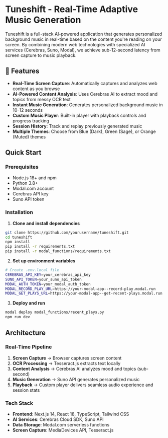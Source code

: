 # Tuneshift - Real-Time Adaptive Music Generation

Tuneshift is a full-stack AI-powered application that generates personalized background music in real-time based on the content you're reading on your screen. By combining modern web technologies with specialized AI services (Cerebras, Suno, Modal), we achieve sub-12-second latency from screen capture to music playback.

## 🎵 Features

- **Real-Time Screen Capture**: Automatically captures and analyzes web content as you browse
- **AI-Powered Content Analysis**: Uses Cerebras AI to extract mood and topics from messy OCR text
- **Instant Music Generation**: Generates personalized background music in 10-12 seconds
- **Custom Music Player**: Built-in player with playback controls and progress tracking
- **Session History**: Track and replay previously generated music
- **Multiple Themes**: Choose from Blue (Dark), Green (Sage), or Orange (Muted) themes

## Quick Start

### Prerequisites

- Node.js 18+ and npm
- Python 3.8+
- Modal.com account
- Cerebras API key
- Suno API token

### Installation

1. **Clone and install dependencies**

```bash
git clone https://github.com/yourusername/tuneshift.git
cd tuneshift
npm install
pip install -r requirements.txt
pip install -r modal_functions/requirements.txt
```

2. **Set up environment variables**

```bash
# Create .env.local file
CEREBRAS_API_KEY=your_cerebras_api_key
SUNO_API_TOKEN=your_suno_api_token
MODAL_AUTH_TOKEN=your_modal_auth_token
MODAL_RECORD_PLAY_URL=https://your-modal-app--record-play.modal.run
MODAL_GET_PLAYS_URL=https://your-modal-app--get-recent-plays.modal.run
```

3. **Deploy and run**

```bash
modal deploy modal_functions/recent_plays.py
npm run dev
```

## Architecture

### Real-Time Pipeline

1. **Screen Capture** → Browser captures screen content
2. **OCR Processing** → Tesseract.js extracts text locally
3. **Content Analysis** → Cerebras AI analyzes mood and topics (sub-second)
4. **Music Generation** → Suno API generates personalized music
5. **Playback** → Custom player delivers seamless audio experience and session stats

### Tech Stack

- **Frontend**: Next.js 14, React 18, TypeScript, Tailwind CSS
- **AI Services**: Cerebras Cloud SDK, Suno API
- **Data Storage**: Modal.com serverless functions
- **Screen Capture**: MediaDevices API, Tesseract.js

